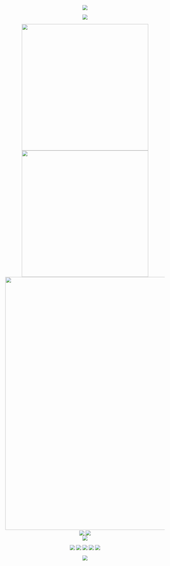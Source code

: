 <!-- https://github.com/kyechan99/capsule-render -->
<p align="center">
<img src="https://capsule-render.vercel.app/api?type=waving&color=timeGradient&height=300&&section=header&text=HI%20THERE!&fontSize=90&fontAlign=50&fontAlignY=30&desc=I%20am%20HengXin666!&descAlign=50&descSize=30&descAlignY=60&animation=twinkling">
</p>
 
<!-- https://github.com/DenverCoder1/readme-typing-svg -->
<p align="center">
<img src="https://readme-typing-svg.demolab.com?font=Orbitron&size=25&pause=1000&center=true&vCenter=true&random=false&width=600&lines=Welcome+to+my+GitHub+profile+page!;I+am+super+obsessed+with+programming!;欢迎来到我的Github;我是Heng_Xin, 热爱CPP" />
</p>
 
<p align="center">
<!-- https://github.com/anuraghazra/github-readme-stats -->
<img align="center" width="400" src="https://github-readme-stats.vercel.app/api?username=HengXin666&theme=transparent&include_all_commits=true&show_icons=true&hide_border=true" />

<!-- https://github.com/DenverCoder1/github-readme-streak-stats -->
<img align="center" width="400" src="https://streak-stats.demolab.com?user=HengXin666&theme=transparent&date_format=%5BY.%5Dn.j&hide_border=true" />
<br/>

<!-- https://github.com/Ashutosh00710/github-readme-activity-graph -->
<img width="800" src="https://github-readme-activity-graph.vercel.app/graph?username=HengXin666&theme=github-compact&hide_border=true&area=true">
<br/>

<!-- https://github.com/anuraghazra/github-readme-stats -->
<img align="center" src="https://github-readme-stats.vercel.app/api/wakatime?username=Heng_Xin&theme=transparent&hide_border=true&layout=compact&langs_count=114514" />

<!-- https://github.com/anuraghazra/github-readme-stats -->
<img align="center" src="https://github-readme-stats.vercel.app/api/top-langs/?username=HengXin666&theme=transparent&hide_border=true&layout=donut-vertical&langs_count=114514" />
<br/>

<!-- https://github.com/tandpfun/skill-icons -->
<img align="center" src="https://skillicons.dev/icons?i=git,github,c,cpp,cmake,qt,linux,arch,docker,py,java,spring,mysql,redis,mongodb,html,css,js,ts,vue,cf,windows,md&theme=light" />
</p>
 
<!-- https://github.com/badges/shields -->
<p align="center">
<a href="https://github.com/HengXin666"><img src="https://img.shields.io/badge/GitHub-HengXin666-blue?logo=github" /></a>
<a href="https://HengXin666.blog.csdn.net">
<a href="https://space.bilibili.com/478917126"><img src="https://img.shields.io/badge/哔哩哔哩-Heng__Xin-pink?logo=bilibili" /></a>
<img src="https://img.shields.io/badge/QQ-282000500-green?logo=tencentqq" />
<a href="https://leetcode.cn/u/heng_xin/"><img src="https://img.shields.io/badge/LeetCode-Heng__Xin-rgb(99,00,99)?logo=leetcode" /></a>
<!-- https://github.com/antonkomarev/github-profile-views-counter -->
<img src="https://komarev.com/ghpvc/?username=HengXin666&abbreviated=true&color=yellow" />
</p>
 
<!-- https://github.com/kyechan99/capsule-render -->
<p align="center">
<img src="https://capsule-render.vercel.app/api?type=waving&color=timeGradient&height=300&&section=footer&text=THE%20END!&fontSize=90&fontAlign=50&fontAlignY=70&desc=Hope%20your%20program%20is%20bug-free!&descAlign=50&descSize=30&descAlignY=40&animation=twinkling">
</p>